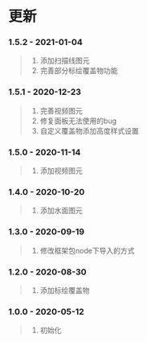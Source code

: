 # 更新

### 1.5.2 - 2021-01-04

> 1. 添加扫描线图元
> 2. 完善部分标绘覆盖物功能

### 1.5.1 - 2020-12-23

> 1. 完善视频图元
> 2. 修复面板无法使用的bug
> 3. 自定义覆盖物添加高度样式设置

### 1.5.0 - 2020-11-14

> 1. 添加视频图元

### 1.4.0 - 2020-10-20

> 1. 添加水面图元

### 1.3.0 - 2020-09-19

> 1. 修改框架包node下导入的方式

### 1.2.0 - 2020-08-30

> 1. 添加标绘覆盖物

### 1.0.0 - 2020-05-12

> 1. 初始化

